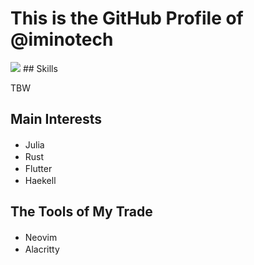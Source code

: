 # This is the GitHub Profile of @iminotech
<img src= "https://img.shields.io/badge/loves-any%20kind%20of%20art-lightgreen">
## Skills

TBW

## Main Interests

+ Julia  <img src="https://upload.wikimedia.org/wikipedia/commons/1/1f/Julia_Programming_Language_Logo.svg" width="16" height="16">
+ Rust <img src="https://cdn.worldvectorlogo.com/logos/rust.svg" width="16" height="16">
+ Flutter <img src="https://cdn.worldvectorlogo.com/logos/flutter-logo.svg" width="16" height="16">
+ Haekell <img src="https://cdn.worldvectorlogo.com/logos/haskell.svg" width="16" height="16">

## The Tools of My Trade
+ Neovim  <img src="https://github.com/neovim/neovim.github.io/blob/master/logos/neovim-mark.svg" width="16" height="16">
+ Alacritty <img src="https://upload.wikimedia.org/wikipedia/commons/9/90/Alacritty_logo.svg" width="16" height="16">
  
